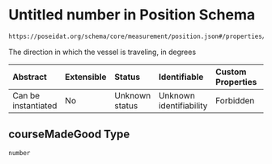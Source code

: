 # Untitled number in Position Schema

```txt
https://poseidat.org/schema/core/measurement/position.json#/properties/courseMadeGood
```

The direction in which the vessel is traveling, in degrees

| Abstract            | Extensible | Status         | Identifiable            | Custom Properties | Additional Properties | Access Restrictions | Defined In                                                                      |
| :------------------ | :--------- | :------------- | :---------------------- | :---------------- | :-------------------- | :------------------ | :------------------------------------------------------------------------------ |
| Can be instantiated | No         | Unknown status | Unknown identifiability | Forbidden         | Allowed               | none                | [position.json*](schemas/core/measurement/position.json "open original schema") |

## courseMadeGood Type

`number`
